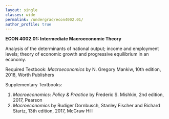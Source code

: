 ```yaml
---
layout: single
classes: wide
permalink: /undergrad/econ4002.01/
author_profile: true
---
```


**ECON 4002.01: Intermediate Macroeconomic Theory**

Analysis of the determinants of national output; income and employment levels; theory of economic growth and progressive equilibrium in an economy.

Required Textbook: *Macroeconomics* by N. Gregory Mankiw, 10th edition, 2018, Worth Publishers

Supplementary Textbooks:
1. *Macroeconomics: Policy & Practice* by Frederic S. Mishkin, 2nd edition, 2017, Pearson
2. *Macroeconomics* by Rudiger Dornbusch, Stanley Fischer and Richard Startz, 13th edition, 2017, McGraw Hill
